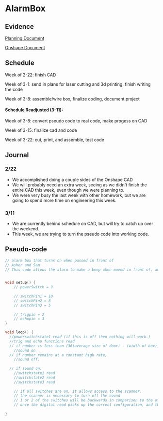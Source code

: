 # AlarmBox

## Evidence
[Planning Document](https://docs.google.com/document/d/11-2wF_9yJS5I0nBnbIoVSM57Gn8QsEdFmUylcHFtpr0/edit)

[Onshape Document](https://cvilleschools.onshape.com/documents/62b61c312d311374f7377d1f/w/2b701c59b07ab7046ca70730/e/031eb83c64f35727659cf31c)

## Schedule

Week of 2-22: finish CAD

Week of 3-1: send in plans for laser cutting and 3d printing, finish writing the code

Week of 3-8: assemble/wire box, finalize coding, document project

#### Schedule Readjusted (3-11):

Week of 3-8: convert pseudo code to real code, make progess on CAD

Week of 3-15: finalize cad and code

Week of 3-22: cut, print, and assemble, test code

## Journal

### 2/22
* We accomplished doing a couple sides of the Onshape CAD
* We will probably need an extra week, seeing as we didn't finish the entire CAD this week, even though we were planning to.
* We were very busy the last week with other homework, but we are going to spend more time on engineering this week.

### 3/11
* We are currently behind schedule on CAD, but will try to catch up over the weekend. 
* This week, we are trying to turn the pseudo code into working code. 

## Pseudo-code

```C++
// alarm box that turns on when passed in front of
// Asher and Sam
// This code allows the alarm to make a beep when moved in front of, and turned off when 3 switches are correctly oriented, and a fingerprint scanner is held.


void setup() {
    // powerSwitch = 9
    
    // switchPin1 = 10
    // switchPin2 = 8
    // switchPin3 = 5
    
    // trigpin = 2
    // echopin = 3
}

void loop() {
  //powerswitchstate1 read (if this is off then nothing will work.)
  //trig and echo functions read
  // if number is less than [36(average size of door) - (width of box)]
    //sound on
  // if number remains at a constant high rate, 
    //sound off.
  
  // if sound on:
    //switchstate1 read
    //switchstate2 read
    //switchstate3 read
  
    // if all switches are on, it allows access to the scanner.
    // the scanner is necessary to turn off the sound
    // 1 or 2 of the switches will be backwards in comparison to the others, so you have to remember which way to flip all 3.
    // once the digital read picks up the correct configuration, and the fingerprint scanner is held, the sound goes off, and has a 1 minute cooldown before it can turn on again.
    
}


```
